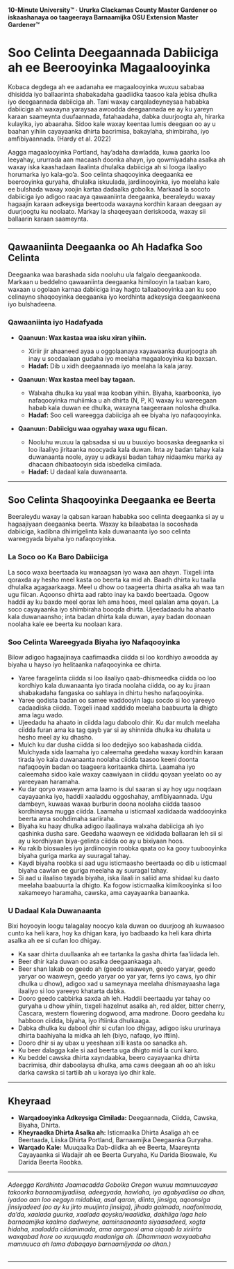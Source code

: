 #### 10-Minute University™ · Ururka Clackamas County Master Gardener oo iskaashanaya oo taageeraya Barnaamijka OSU Extension Master Gardener™

# Soo Celinta Deegaannada Dabiiciga ah ee Beerooyinka Magaalooyinka

Kobaca degdega ah ee aadanaha ee magaalooyinka wuxuu sababaa dhisidda iyo ballaarinta shabakadaha gaadiidka taasoo kala jebisa dhulka iyo deegaannada dabiiciga ah. Tani waxay carqaladeyneysaa hababka dabiiciga ah waxayna yaraysaa awoodda deegaannada ee ay ku yareyn karaan saameynta duufaannada, fatahaadaha, dabka duurjoogta ah, hirarka kulaylka, iyo abaaraha. Sidoo kale waxay keentaa lumis deegaan oo ay u baahan yihiin cayayaanka dhirta bacrimisa, bakaylaha, shimbiraha, iyo amfibiyaannada. (Hardy et al. 2022)

Aagga magaalooyinka Portland, hay’adaha dawladda, kuwa gaarka loo leeyahay, ururrada aan macaash doonka ahayn, iyo qowmiyadaha asalka ah waxay iska kaashadaan ilaalinta dhulalka dabiiciga ah si looga ilaaliyo horumarka iyo kala-go’a. Soo celinta shaqooyinka deegaanka ee beerooyinka guryaha, dhulalka iskuulada, jardiinooyinka, iyo meelaha kale ee bulshada waxay xoojin kartaa dadaalka gobolka. Markaad la socoto dabiiciga iyo adigoo raacaya qawaaniinta deegaanka, beeraleydu waxay hagaajin karaan adkeysiga beertooda waxayna kordhin karaan deegaan ay duurjoogtu ku noolaato. Markay la shaqeeyaan deriskooda, waxay sii ballaarin karaan saameynta.

---

## Qawaaniinta Deegaanka oo Ah Hadafka Soo Celinta

Deegaanka waa barashada sida nooluhu ula falgalo deegaankooda. Markaan u beddelno qawaaniinta deegaanka himilooyin la taaban karo, waxaan u ogolaan karnaa dabiiciga inay hagto tallaabooyinka aan ku soo celinayno shaqooyinka deegaanka iyo kordhinta adkeysiga deegaankeena iyo bulshadeena.

### Qawaaniinta iyo Hadafyada

- **Qaanuun: Wax kastaa waa isku xiran yihiin.**  
  - Xiriir jir ahaaneed ayaa u oggolaanaya xayawaanka duurjoogta ah inay u socdaalaan gudaha iyo meelaha magaalooyinka ka baxsan.  
  - **Hadaf:** Dib u xidh deegaannada iyo meelaha la kala jaray.

- **Qaanuun: Wax kastaa meel bay tagaan.**  
  - Walxaha dhulka ku yaal waa kooban yihiin. Biyaha, kaarboonka, iyo nafaqooyinka muhiimka u ah dhirta (N, P, K) waxay ku wareegaan habab kala duwan ee dhulka, waxayna taageeraan nolosha dhulka.  
  - **Hadaf:** Soo celi wareegga dabiiciga ah ee biyaha iyo nafaqooyinka.

- **Qaanuun: Dabiicigu waa ogyahay waxa ugu fiican.**  
  - Nooluhu wuxuu la qabsadaa si uu u buuxiyo boosaska deegaanka si loo ilaaliyo jiritaanka noocyada kala duwan. Inta ay badan tahay kala duwanaanta noole, ayay u adkaysi badan tahay nidaamku marka ay dhacaan dhibaatooyin sida isbedelka cimilada.  
  - **Hadaf:** U dadaal kala duwanaanta.

---

## Soo Celinta Shaqooyinka Deegaanka ee Beerta

Beeraleydu waxay la qabsan karaan hababka soo celinta deegaanka si ay u hagaajiyaan deegaanka beerta. Waxay ka bilaabataa la socoshada dabiiciga, kadibna dhiirrigelinta kala duwanaanta iyo soo celinta wareegyada biyaha iyo nafaqooyinka.

### La Soco oo Ka Baro Dabiiciga

La soco waxa beertaada ku wanaagsan iyo waxa aan ahayn. Tixgeli inta qoraxda ay hesho meel kasta oo beerta ka mid ah. Baadh dhirta ku taalla dhulalka agagaarkaaga. Meel u dhow oo taageerta dhirta asalka ah waa tan ugu fiican. Aqoonso dhirta aad rabto inay ka baxdo beertaada. Ogoow haddii ay ku baxdo meel qorax leh ama hoos, meel qalalan ama qoyan. La soco cayayaanka iyo shimbiraha booqda dhirta. Ujeedadaadu ha ahaato kala duwanaansho; inta badan dhirta kala duwan, ayay badan doonaan noolaha kale ee beerta ku noolaan kara.

### Soo Celinta Wareegyada Biyaha iyo Nafaqooyinka

Bilow adigoo hagaajinaya caafimaadka ciidda si loo kordhiyo awoodda ay biyaha u hayso iyo helitaanka nafaqooyinka ee dhirta.

- Yaree faragelinta ciidda si loo ilaaliyo qaab-dhismeedka ciidda oo loo kordhiyo kala duwanaanta iyo tirada noolaha ciidda, oo ay ku jiraan shabakadaha fangaska oo sahlaya in dhirtu hesho nafaqooyinka.
- Yaree qodista badan oo samee waddooyin lagu socdo si loo yareeyo cadaadiska ciidda. Tixgeli inaad xaddido meelaha baabuurta la dhigto ama lagu wado.
- Ujeedadu ha ahaato in ciidda lagu daboolo dhir. Ku dar mulch meelaha ciidda furan ama ka tag qayb yar si ay shinnida dhulka ku dhalata u hesho meel ay ku dhasho.
- Mulch ku dar dusha ciidda si loo dedejiyo soo kabashada ciidda. Mulchyada sida laamaha iyo caleemaha geedaha waxay kordhin karaan tirada iyo kala duwanaanta noolaha ciidda taasoo keeni doonta nafaqooyin badan oo taageera koritaanka dhirta. Laamaha iyo caleemaha sidoo kale waxay caawiyaan in ciiddu qoyaan yeelato oo ay yareeyaan haramaha.
- Ku dar qoryo waaweyn ama laamo is dul saaran si ay hoy ugu noqdaan cayayaanka iyo, haddii xaaladdu oggoshahay, amfibiyaannada. Ugu dambeyn, kuwaas waxaa burburin doona noolaha ciidda taasoo kordhinaysa mugga ciidda. Laamaha u isticmaal xadidaada waddooyinka beerta ama soohdimaha sariiraha.
- Biyaha ku haay dhulka adigoo ilaalinaya walxaha dabiiciga ah iyo qashinka dusha sare. Geedaha waaweyn ee xididada ballaaran leh sii si ay u kordhiyaan biya-gelinta ciidda oo ay u bixiyaan hoos.
- Ku rakib bioswales iyo jardiinooyin roobka qaata oo ka gooy tuubooyinka biyaha guriga marka ay suuragal tahay.
- Kaydi biyaha roobka si aad ugu isticmaasho beertaada oo dib u isticmaal biyaha cawlan ee guriga meelaha ay suuragal tahay.
- Si aad u ilaaliso tayada biyaha, iska ilaali in saliid ama shidaal ku daato meelaha baabuurta la dhigto. Ka fogow isticmaalka kiimikooyinka si loo xakameeyo haramaha, cawska, ama cayayaanka banaanka.

### U Dadaal Kala Duwanaanta

Bixi hoyooyin loogu talagalay noocyo kala duwan oo duurjoog ah kuwaasoo cunto ka heli kara, hoy ka dhigan kara, iyo badbaado ka heli kara dhirta asalka ah ee si cufan loo dhigay.

- Ka saar dhirta duullaanka ah ee tartanka la gasha dhirta faa'iidada leh.
- Beer dhir kala duwan oo asalka deegaankaaga ah.
- Beer shan lakab oo geedo ah (geedo waaweyn, geedo yaryar, geedo yaryar oo waaweyn, geedo yaryar oo yar yar, ferns iyo caws, iyo dhir dhulka u dhow), adigoo xad u sameynaya meelaha dhismayaasha laga ilaaliyo si loo yareeyo khatarta dabka.
- Dooro geedo cabbirka saxda ah leh. Haddii beertaadu yar tahay oo guryaha u dhow yihiin, tixgeli hazelnut asalka ah, red alder, bitter cherry, Cascara, western flowering dogwood, ama madrone. Dooro geedaha ku habboon ciidda, biyaha, iyo iftiinka dhulkaaga.
- Dabka dhulka ku dabool dhir si cufan loo dhigay, adigoo isku ururinaya dhirta baahiyaha la midka ah leh (biyo, nafaqo, iyo iftiin).
- Dooro dhir si ay ubax u yeeshaan xilli kasta oo sanadka ah.
- Ku beer dalagga kale si aad beerta uga dhigto mid la cuni karo.
- Ku beddel cawska dhirta xayndaabka, beero cayayaanka dhirta bacrimisa, dhir daboolaysa dhulka, ama caws deegaan ah oo ah isku darka cawska si tartiib ah u koraya iyo dhir kale.

---

## Kheyraad

- **Warqadooyinka Adkeysiga Cimilada:** Deegaannada, Ciidda, Cawska, Biyaha, Dhirta.
- **Kheyraadka Dhirta Asalka ah:** Isticmaalka Dhirta Asaliga ah ee Beertaada, Liiska Dhirta Portland, Barnaamijka Deegaanka Guryaha.
- **Warqado Kale:** Muuqaalka Dab-diidka ah ee Beerta, Maareynta Cayayaanka si Wadajir ah ee Beerta Guryaha, Ku Darida Bioswale, Ku Darida Beerta Roobka.

---

###### Adeegga Kordhinta Jaamacadda Gobolka Oregon wuxuu mamnuucayaa takoorka barnaamijyadiisa, adeegyada, hawlaha, iyo agabyadiisa oo dhan, iyadoo aan loo eegayn midabka, asal qaran, diinta, jinsiga, aqoonsiga jinsiyadeed (oo ay ku jirto muujinta jinsiga), jihada galmada, naafonimada, da’da, xaalada guurka, xaalada qoyska/waalidka, dakhliga laga helo barnaamijka kaalmo dadweyne, aaminsanaanta siyaasadeed, xogta hidaha, xaaladda ciidanimada, ama aargoosi ama ciqaab la xiriirta waxqabad hore oo xuquuqda madaniga ah. (Dhammaan waxyaabaha mamnuuca ah lama dabaqayo barnaamijyada oo dhan.)
---